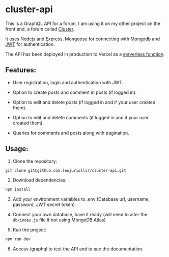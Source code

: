 # cluster-api

This is a GraphQL API for a forum, I am using it on my other project on the front end, a forum called <a href="https://github.com/leojuriolli7/cluster/">Cluster</a>. 

It uses <a href="https://nodejs.org/en/">Nodejs</a> and <a href="https://expressjs.com/">Express</a>, <a href="https://mongoosejs.com/">Mongoose</a> for connecting with <a href="https://www.mongodb.com/">Mongodb</a> and <a href="https://jwt.io/">JWT</a> for authentication.

The API has been deployed in production to Vercel as a [serverless function](https://vercel.com/docs/concepts/functions/serverless-functions).

## Features:

- User registration, login and authentication with JWT.

- Option to create posts and comment in posts (if logged in).

- Option to edit and delete posts (if logged in and if your user created them).

- Option to edit and delete comments (if logged in and if your user created them).

- Queries for comments and posts along with pagination.

## Usage:

1. Clone the repository:

```bash
git clone git@github.com:leojuriolli7/cluster-api.git
```

2. Download dependencies:

```bash
npm install
```

3. Add your environment variables to .env (Database url, username, password, JWT secret token)

4. Connect your own database, have it ready (will need to alter the `db/index.js` file if not using MongoDB Atlas)

5. Run the project:

```bash
npm run dev
```

6. Access /graphql to test the API and to see the documentation.
